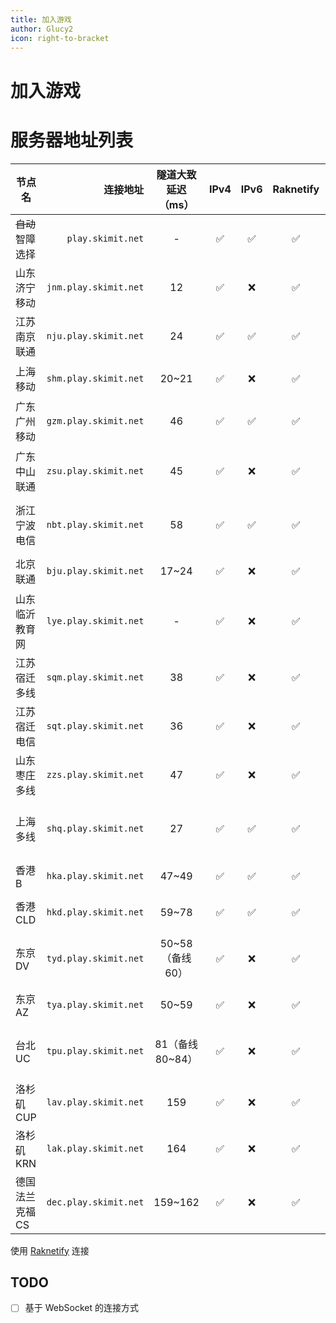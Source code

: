 ```yaml
---
title: 加入游戏
author: Glucy2
icon: right-to-bracket
---
```

# 加入游戏

# 服务器地址列表

| 节点名           |              连接地址 | 隧道大致延迟（ms） | IPv4 | IPv6 | Raknetify |               基岩版（地址，端口）               | 备注                                    |
|------------------|----------------------:|:------------------:|:----:|:----:|:---------:|:------------------------------------------------:|-----------------------------------------|
| ~~自动~~智障选择 |     `play.skimit.net` |          -         |  ✅  |  ✅  |     ✅    |                        ❌                        |                                         |
| 山东济宁移动     | `jnm.play.skimit.net` |         12         |  ✅  |  ❌  |     ✅    |         `cn-sd-jn-0.skimit.net`, `19132`         |                                         |
| 江苏南京联通     | `nju.play.skimit.net` |         24         |  ✅  |  ✅  |     ✅    |         `cn-js-nj-0.skimit.net`, `19132`         |                                         |
| 上海移动         | `shm.play.skimit.net` |        20~21       |  ✅  |  ❌  |     ✅    |           `cn-sh-1.skimit.net`, `19132`          |                                         |
| 广东广州移动     | `gzm.play.skimit.net` |         46         |  ✅  |  ✅  |     ✅    |         `cn-gd-gz-0.skimit.net`, `29132`         | IPv4 阻断中国大陆以外连接               |
| 广东中山联通     | `zsu.play.skimit.net` |         45         |  ✅  |  ❌  |     ✅    |    `cn-gd-zs-0.skimit.net`, `61418` 或 `62173`   |                                         |
| 浙江宁波电信     | `nbt.play.skimit.net` |         58         |  ✅  |  ✅  |     ✅    | `cn-zj-nb-0.skimit.net`, `19133`（备用 `19132`） |                                         |
| 北京联通         | `bju.play.skimit.net` |        17~24       |  ✅  |  ❌  |     ✅    |           `cn-bj-0.skimit.net`, `59132`          |                                         |
| 山东临沂教育网   | `lye.play.skimit.net` |          -         |  ✅  |  ❌  |     ✅    |         `cn-sd-ly-0.skimit.net`, `19132`         |                                         |
| 江苏宿迁多线     | `sqm.play.skimit.net` |         38         |  ✅  |  ❌  |     ✅    |         `cn-js-sq-0.skimit.net`, `29132`         | 阻断中国大陆以外连接                    |
| 江苏宿迁电信     | `sqt.play.skimit.net` |         36         |  ✅  |  ❌  |     ✅    |         `cn-js-sq-1.skimit.net`, `19132`         |                                         |
| 山东枣庄多线     | `zzs.play.skimit.net` |         47         |  ✅  |  ❌  |     ✅    |                        ❌                        |                                         |
| 上海多线         | `shq.play.skimit.net` |         27         |  ✅  |  ✅  |     ✅    |           `cn-sh-0.skimit.net`, `19132`          | 容量很小；2024-05-29T19:58:09+08:00下线 |
| 香港B            | `hka.play.skimit.net` |        47~49       |  ✅  |  ✅  |     ✅    |           `cn-hk-1.skimit.net`, `19132`          |                                         |
| 香港CLD          | `hkd.play.skimit.net` |        59~78       |  ✅  |  ✅  |     ✅    |           `cn-hk-0.skimit.net`, `19132`          | 可能2025-05-02下线                      |
| 东京DV           | `tyd.play.skimit.net` |   50~58（备线60）  |  ✅  |  ❌  |     ✅    |   `jp-13-0.skimit.net`, `19135`（备用 `19134`）  | 可能2026-06-26下线                      |
| 东京AZ           | `tya.play.skimit.net` |        50~59       |  ✅  |  ❌  |     ✅    |           `jp-13-1.skimit.net`, `19132`          |                                         |
| 台北UC           | `tpu.play.skimit.net` |   81（备线80~84）  |  ✅  |  ❌  |     ✅    |   `tw-tp-0.skimit.net`, `19134`（备用 `19133`）  | 2024-07-01T00:13:56+08:00下线           |
| 洛杉矶CUP        | `lav.play.skimit.net` |         159        |  ✅  |  ❌  |     ✅    |           `us-ca-1.skimit.net`, `19132`          |                                         |
| 洛杉矶KRN        | `lak.play.skimit.net` |         164        |  ✅  |  ❌  |     ✅    |           `us-ca-0.skimit.net`, `19132`          |                                         |
| 德国法兰克福CS   | `dec.play.skimit.net` |       159~162      |  ✅  |  ❌  |     ✅    |           `de-he-0.skimit.net`, `19132`          |                                         |

使用 [Raknetify](https://modrinth.com/plugin/raknetify) 连接

## TODO

- [ ] 基于 WebSocket 的连接方式
